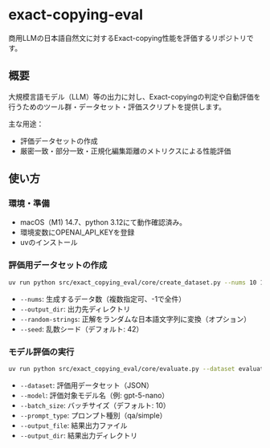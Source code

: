 
# exact-copying-eval

商用LLMの日本語自然文に対するExact-copying性能を評価するリポジトリです。

## 概要

大規模言語モデル（LLM）等の出力に対し、Exact-copyingの判定や自動評価を行うためのツール群・データセット・評価スクリプトを提供します。

主な用途：
- 評価データセットの作成
- 厳密一致・部分一致・正規化編集距離のメトリクスによる性能評価

## 使い方

### 環境・準備

- macOS（M1) 14.7、python 3.12にて動作確認済み。
- 環境変数にOPENAI_API_KEYを登録
- uvのインストール

### 評価用データセットの作成

```bash
uv run python src/exact_copying_eval/core/create_dataset.py --nums 10 100 --output_dir evaluation/dataset/
```
- `--nums`: 生成するデータ数（複数指定可、-1で全件）
- `--output_dir`: 出力先ディレクトリ
- `--random-strings`: 正解をランダムな日本語文字列に変換（オプション）
- `--seed`: 乱数シード（デフォルト: 42）

### モデル評価の実行

```bash
uv run python src/exact_copying_eval/core/evaluate.py --dataset evaluation/dataset/evaluation_dataset_100.json --model gpt-5-nano --prompt_type qa --output_file evaluation/result/result_gpt-5-nano_evaluation_dataset_100_qa.json
```
- `--dataset`: 評価用データセット（JSON）
- `--model`: 評価対象モデル名（例: gpt-5-nano）
- `--batch_size`: バッチサイズ（デフォルト: 10）
- `--prompt_type`: プロンプト種別（qa/simple）
- `--output_file`: 結果出力ファイル
- `--output_dir`: 結果出力ディレクトリ